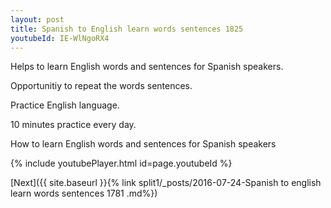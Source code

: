 ```yaml
---
layout: post
title: Spanish to English learn words sentences 1825 
youtubeId: IE-WlNgoRX4
---
```

 
 
Helps to learn English words and sentences for Spanish speakers.

Opportunitiy to repeat the words sentences. 

Practice English language. 
 
10 minutes practice every day. 
 
How to learn English words and sentences for Spanish speakers 
 
{% include youtubePlayer.html id=page.youtubeId %}
 
 
[Next]({{ site.baseurl }}{% link  split1/_posts/2016-07-24-Spanish to english learn words sentences 1781 .md%})
 
